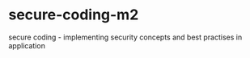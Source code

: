 # secure-coding-m2
secure coding - implementing security concepts and best practises in application
